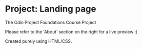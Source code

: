 # Project: Landing page
The Odin Project Foundations Course Project

Please refer to the 'About' section on the right for a live preview :)

Created purely using HTML/CSS.
